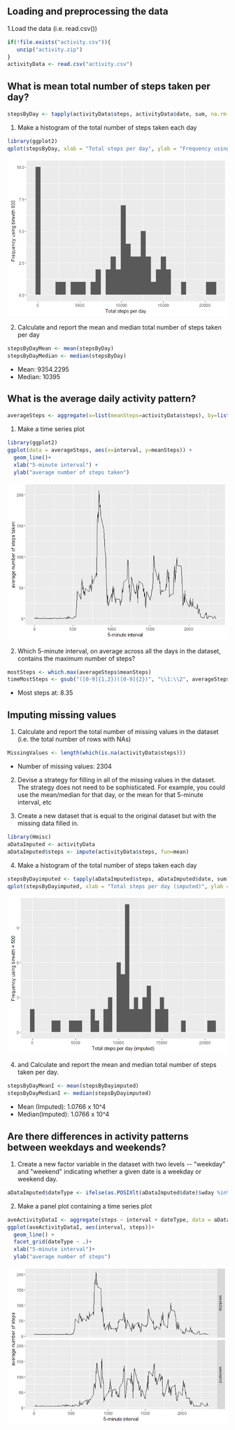

## Loading and preprocessing the data

1.Load the data (i.e. read.csv())



```r
if(!file.exists("activity.csv")){
   unzip("activity.zip")
}
activityData <- read.csv("activity.csv")
```


## What is mean total number of steps taken per day?



```r
stepsByDay <- tapply(activityData$steps, activityData$date, sum, na.rm = TRUE)
```
1. Make a histogram of the total number of steps taken each day


```r
library(ggplot2)
qplot(stepsByDay, xlab = "Total steps per day", ylab = "Frequency using binwith 600", binwidth = 600)
```

![](PA1_template_files/figure-html/unnamed-chunk-3-1.png)

2. Calculate and report the mean and median total number of steps taken per day


```r
stepsByDayMean <- mean(stepsByDay)
stepsByDayMedian <- median(stepsByDay)
```
* Mean: 9354.2295
* Median: 10395


## What is the average daily activity pattern?


```r
averageSteps <- aggregate(x=list(meanSteps=activityData$steps), by=list(interval=activityData$interval), FUN=mean, na.rm=TRUE)
```

1. Make a time series plot


```r
library(ggplot2)
ggplot(data = averageSteps, aes(x=interval, y=meanSteps)) +
  geom_line()+
  xlab("5-minute interval") +
  ylab("average number of steps taken")
```

![](PA1_template_files/figure-html/unnamed-chunk-6-1.png)

2. Which 5-minute interval, on average across all the days in the dataset, contains the maximum number of steps?



```r
mostSteps <- which.max(averageSteps$meanSteps)
timeMostSteps <- gsub("([0-9]{1,2})([0-9]{2})", "\\1:\\2", averageSteps[mostSteps, "interval"])
```

* Most steps at: 8.35


## Imputing missing values


1. Calculate and report the total number of missing values in the dataset (i.e. the total number of rows with NAs)



```r
MissingValues <- length(which(is.na(activityData$steps)))
```

* Number of missing values: 2304


2. Devise a strategy for filling in all of the missing values in the dataset. The strategy does not need to be sophisticated. For example, you could use the mean/median for that day, or the mean for that 5-minute interval, etc

3. Create a new dataset that is equal to the original dataset but with the missing data filled in.



```r
library(Hmisc)
aDataImputed <- activityData
aDataImputed$steps <- impute(activityData$steps, fun=mean)
```


4. Make a histogram of the total number of steps taken each day



```r
stepsByDayimputed <- tapply(aDataImputed$steps, aDataImputed$date, sum)
qplot(stepsByDayimputed, xlab = "Total steps per day (imputed)", ylab = "Frequency using binwith = 500", binwidth=500)
```

![](PA1_template_files/figure-html/unnamed-chunk-10-1.png)


4. and Calculate and report the mean and median total number of steps taken per day.



```r
stepsByDayMeanI <- mean(stepsByDayimputed)
stepsByDayMedianI <- median(stepsByDayimputed)
```

* Mean (Imputed): 1.0766 x 10^4
* Median(Imputed): 1.0766 x 10^4



## Are there differences in activity patterns between weekdays and weekends?



1. Create a new factor variable in the dataset with two levels -- "weekday" and "weekend" indicating whether a given date is a weekday or weekend day.


```r
aDataImputed$dateType <- ifelse(as.POSIXlt(aDataImputed$date)$wday %in% c(0,6), "weekend", "weekday")
```

2. Make a panel plot containing a time series plot 



```r
aveActivityDataI <- aggregate(steps ~ interval + dateType, data = aDataImputed, mean)
ggplot(aveActivityDataI, aes(interval, steps))+
  geom_line() +
  facet_grid(dateType ~ .)+
  xlab("5-minute interval")+
  ylab("average number of steps")
```

![](PA1_template_files/figure-html/unnamed-chunk-13-1.png)

